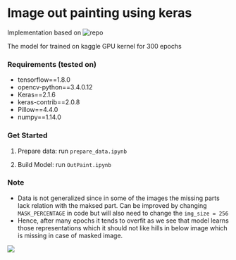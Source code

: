# Image out painting using keras
Implementation based on ![repo](https://github.com/bendangnuksung/Image-OutPainting)

The model for trained on kaggle GPU kernel for 300 epochs

### Requirements (tested on)

- tensorflow==1.8.0
- opencv-python==3.4.0.12
- Keras==2.1.6
- keras-contrib==2.0.8
- Pillow==4.4.0
- numpy==1.14.0

### Get Started
1. Prepare data:
	run `prepare_data.ipynb`

2. Build Model:
	run `OutPaint.ipynb`

### Note
- Data is not generalized since in some of the images the missing parts lack relation with the maksed part. Can be improved by changing `MASK_PERCENTAGE` in code but will also need to change the `img_size = 256`
- Hence, after many epochs it tends to overfit as we see that model learns those representations which it should not like hills in below image which is missing in case of masked image.


![](data/cdmc848.jpg)
